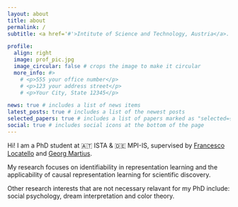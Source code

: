 ```yaml
---
layout: about
title: about
permalink: /
subtitle: <a href='#'>Intitute of Science and Technology, Austria</a>. #Address. Contacts. Moto. Etc.

profile:
  align: right
  image: prof_pic.jpg
  image_circular: false # crops the image to make it circular
  more_info: #>
    # <p>555 your office number</p>
    # <p>123 your address street</p>
    # <p>Your City, State 12345</p>

news: true # includes a list of news items
latest_posts: true # includes a list of the newest posts
selected_papers: true # includes a list of papers marked as "selected={true}"
social: true # includes social icons at the bottom of the page
---
```


Hi! I am a PhD student at :austria: ISTA & :de: MPI-IS, 
supervised by [Francesco Locatello](https://www.francescolocatello.com) and [Georg Martius](https://al.is.mpg.de). 

My research focuses on identifiability in representation learning and the applicability of causal representation learning for scientific discovery.

Other research interests that are not necessary relavant for my PhD include: social psychology, dream interpretation and color theory.





